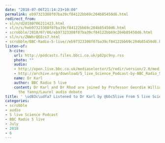 ```yaml
---
date: "2018-07-06T21:14:23+10:00"
permalink: eb97323308f07ba39cf84122bb69c204b85450d6.html
redirect_from:
- sl/n/d20180706211423.html
- sl/n/s/heb97323308f07ba39cf84122bb69c204b85450d6.html
- scrobble/2018/07/06/eb97323308f07ba39cf84122bb69c204b85450d6.html
- sl/n/s/ZNWhrQEEcs7.html
- scrobble/BBC-Radio-5-live//eb97323308f07ba39cf84122bb69c204b85450d6.html
listen-of:
  h-cite:
    url: http://podcasts.files.bbci.co.uk/p02pc9ny.rss
    photo: ""
    audio:
    - http://open.live.bbc.co.uk/mediaselector/5/redir/version/2.0/mediaset/audio-nondrm-download/proto/http/vpid/p067drzv.mp3
    - http://archive.org/download/5_live_Science_Podcast-by-BBC_Radio_5_live/p067drzv.mp3
    name: Dr Karl
    author: BBC Radio 5 live
    content: Dr Karl and Dr Rhod are joined by Professor Geordie Williamson, and discuss
      the Yanny/Laurel audio debate
title: ' \ud83c\udfa7 Listened to Dr Karl by @bbc5live From 5 live Science Podcast'
categories:
- scrobble
- audio
- 5 live Science Podcast
- BBC Radio 5 live
- July
- 2018
- 6
---
```

